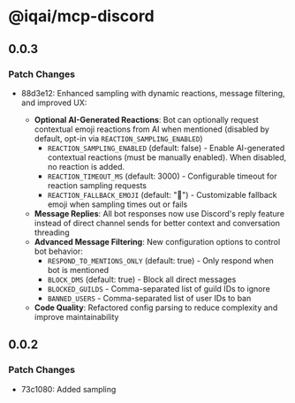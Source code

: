 # @iqai/mcp-discord

## 0.0.3

### Patch Changes

- 88d3e12: Enhanced sampling with dynamic reactions, message filtering, and improved UX:

  - **Optional AI-Generated Reactions**: Bot can optionally request contextual emoji reactions from AI when mentioned (disabled by default, opt-in via `REACTION_SAMPLING_ENABLED`)
    - `REACTION_SAMPLING_ENABLED` (default: false) - Enable AI-generated contextual reactions (must be manually enabled). When disabled, no reaction is added.
    - `REACTION_TIMEOUT_MS` (default: 3000) - Configurable timeout for reaction sampling requests
    - `REACTION_FALLBACK_EMOJI` (default: "🤔") - Customizable fallback emoji when sampling times out or fails
  - **Message Replies**: All bot responses now use Discord's reply feature instead of direct channel sends for better context and conversation threading
  - **Advanced Message Filtering**: New configuration options to control bot behavior:
    - `RESPOND_TO_MENTIONS_ONLY` (default: true) - Only respond when bot is mentioned
    - `BLOCK_DMS` (default: true) - Block all direct messages
    - `BLOCKED_GUILDS` - Comma-separated list of guild IDs to ignore
    - `BANNED_USERS` - Comma-separated list of user IDs to ban
  - **Code Quality**: Refactored config parsing to reduce complexity and improve maintainability

## 0.0.2

### Patch Changes

- 73c1080: Added sampling
